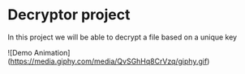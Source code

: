 # Decryptor project



In this project we will be able to decrypt a file based on a unique key

![Demo Animation]
(https://media.giphy.com/media/QvSGhHq8CrVzq/giphy.gif)